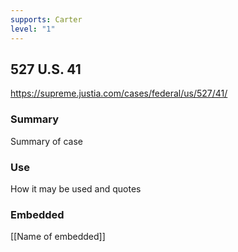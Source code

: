 ```yaml
---
supports: Carter
level: "1"
---
```

## 527 U.S. 41

https://supreme.justia.com/cases/federal/us/527/41/

### Summary

Summary of case

### Use

How it may be used and quotes

### Embedded

[[Name of embedded]]